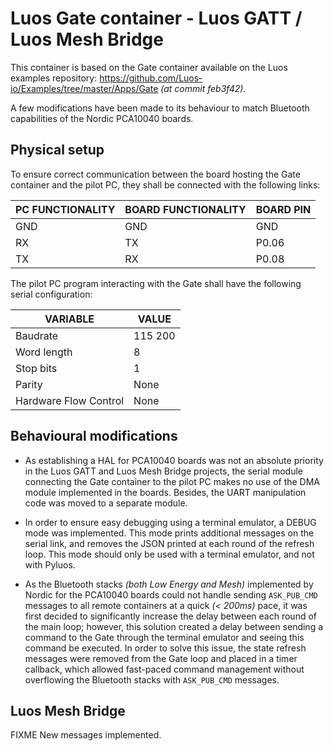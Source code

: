 # Luos Gate container - Luos GATT / Luos Mesh Bridge

This container is based on the Gate container available on the Luos
examples repository:
<https://github.com/Luos-io/Examples/tree/master/Apps/Gate>
_(at commit feb3f42)_.

A few modifications have been made to its behaviour to match Bluetooth
capabilities of the Nordic PCA10040 boards.

## Physical setup

To ensure correct communication between the board hosting the Gate
container and the pilot PC, they shall be connected with the following
links:

| **PC FUNCTIONALITY** | **BOARD FUNCTIONALITY** | **BOARD PIN** |
| -------------------- | ----------------------- | ------------- |
| GND | GND | GND |
| RX | TX | P0.06 |
| TX | RX | P0.08 |

The pilot PC program interacting with the Gate shall have the following
serial configuration:

| **VARIABLE** | **VALUE** |
| ------------ | --------- |
| Baudrate | 115 200 |
| Word length | 8 |
| Stop bits | 1 |
| Parity | None |
| Hardware Flow Control | None |

## Behavioural modifications

* As establishing a HAL for PCA10040 boards was not an absolute priority
in the Luos GATT and Luos Mesh Bridge projects, the serial module
connecting the Gate container to the pilot PC makes no use of the DMA
module implemented in the boards. Besides, the UART manipulation code
was moved to a separate module.

* In order to ensure easy debugging using a terminal emulator, a DEBUG
mode was implemented. This mode prints additional messages on the serial
link, and removes the JSON printed at each round of the refresh loop.
This mode should only be used with a terminal emulator, and not with
Pyluos.

* As the Bluetooth stacks _(both Low Energy and Mesh)_ implemented by
Nordic for the PCA10040 boards could not handle sending `ASK_PUB_CMD`
messages to all remote containers at a quick _(< 200ms)_ pace, it was
first decided to significantly increase the delay between each round of
the main loop; however, this solution created a delay between sending
a command to the Gate through the terminal emulator and seeing this
command be executed. In order to solve this issue, the state refresh
messages were removed from the Gate loop and placed in a timer callback,
which allowed fast-paced command management without overflowing the
Bluetooth stacks with `ASK_PUB_CMD` messages.

## Luos Mesh Bridge

FIXME New messages implemented.
